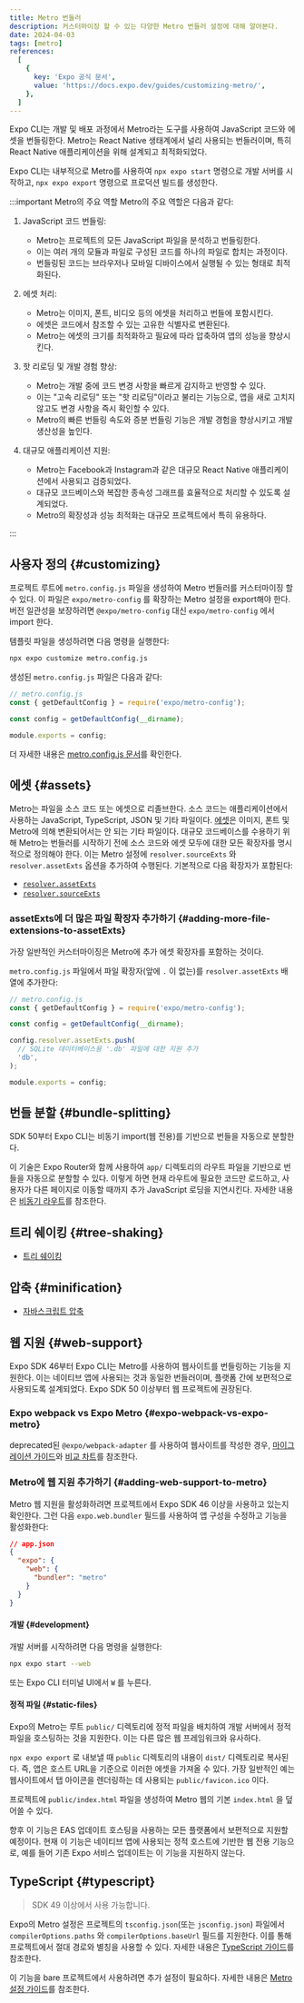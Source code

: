 ```yaml
---
title: Metro 번들러
description: 커스터마이징 할 수 있는 다양한 Metro 번들러 설정에 대해 알아본다.
date: 2024-04-03
tags: [metro]
references:
  [
    {
      key: 'Expo 공식 문서',
      value: 'https://docs.expo.dev/guides/customizing-metro/',
    },
  ]
---
```


Expo CLI는 개발 및 배포 과정에서 Metro라는 도구를 사용하여 JavaScript 코드와 에셋을 번들링한다. Metro는 React Native 생태계에서 널리 사용되는 번들러이며, 특히 React Native 애플리케이션을 위해 설계되고 최적화되었다.

Expo CLI는 내부적으로 Metro를 사용하여 `npx expo start` 명령으로 개발 서버를 시작하고, `npx expo export` 명령으로 프로덕션 빌드를 생성한다.

:::important Metro의 주요 역할
Metro의 주요 역할은 다음과 같다:

1. JavaScript 코드 번들링:

   - Metro는 프로젝트의 모든 JavaScript 파일을 분석하고 번들링한다.
   - 이는 여러 개의 모듈과 파일로 구성된 코드를 하나의 파일로 합치는 과정이다.
   - 번들링된 코드는 브라우저나 모바일 디바이스에서 실행될 수 있는 형태로 최적화된다.

2. 에셋 처리:

   - Metro는 이미지, 폰트, 비디오 등의 에셋을 처리하고 번들에 포함시킨다.
   - 에셋은 코드에서 참조할 수 있는 고유한 식별자로 변환된다.
   - Metro는 에셋의 크기를 최적화하고 필요에 따라 압축하여 앱의 성능을 향상시킨다.

3. 핫 리로딩 및 개발 경험 향상:

   - Metro는 개발 중에 코드 변경 사항을 빠르게 감지하고 반영할 수 있다.
   - 이는 "고속 리로딩" 또는 "핫 리로딩"이라고 불리는 기능으로, 앱을 새로 고치지 않고도 변경 사항을 즉시 확인할 수 있다.
   - Metro의 빠른 번들링 속도와 증분 번들링 기능은 개발 경험을 향상시키고 개발 생산성을 높인다.

4. 대규모 애플리케이션 지원:
   - Metro는 Facebook과 Instagram과 같은 대규모 React Native 애플리케이션에서 사용되고 검증되었다.
   - 대규모 코드베이스와 복잡한 종속성 그래프를 효율적으로 처리할 수 있도록 설계되었다.
   - Metro의 확장성과 성능 최적화는 대규모 프로젝트에서 특히 유용하다.

:::

## 사용자 정의 {#customizing}

프로젝트 루트에 `metro.config.js` 파일을 생성하여 Metro 번들러를 커스터마이징 할 수 있다. 이 파일은 `expo/metro-config` 를 확장하는 Metro 설정을 export해야 한다. 버전 일관성을 보장하려면 `@expo/metro-config` 대신 `expo/metro-config` 에서 import 한다.

템플릿 파일을 생성하려면 다음 명령을 실행한다:

```bash
npx expo customize metro.config.js
```

생성된 `metro.config.js` 파일은 다음과 같다:

```js
// metro.config.js
const { getDefaultConfig } = require('expo/metro-config');

const config = getDefaultConfig(__dirname);

module.exports = config;
```

더 자세한 내용은 [metro.config.js 문서](https://facebook.github.io/metro/docs/configuration)를 확인한다.

## 에셋 {#assets}

Metro는 파일을 소스 코드 또는 에셋으로 리졸브한다. 소스 코드는 애플리케이션에서 사용하는 JavaScript, TypeScript, JSON 및 기타 파일이다. [에셋](https://docs.expo.dev/guides/assets/)은 이미지, 폰트 및 Metro에 의해 변환되어서는 안 되는 기타 파일이다. 대규모 코드베이스를 수용하기 위해 Metro는 번들러를 시작하기 전에 소스 코드와 에셋 모두에 대한 모든 확장자를 명시적으로 정의해야 한다. 이는 Metro 설정에 `resolver.sourceExts` 와 `resolver.assetExts` 옵션을 추가하여 수행된다. 기본적으로 다음 확장자가 포함된다:

- [`resolver.assetExts`](https://github.com/facebook/metro/blob/7028b7f51074f9ceef22258a8643d0f90de2388b/packages/metro-config/src/defaults/defaults.js#L15)
- [`resolver.sourceExts`](https://github.com/facebook/metro/blob/7028b7f51074f9ceef22258a8643d0f90de2388b/packages/metro-config/src/defaults/defaults.js#L53)

### assetExts에 더 많은 파일 확장자 추가하기 {#adding-more-file-extensions-to-assetExts}

가장 일반적인 커스터마이징은 Metro에 추가 에셋 확장자를 포함하는 것이다.

`metro.config.js` 파일에서 파일 확장자(앞에 `.` 이 없는)를 `resolver.assetExts` 배열에 추가한다:

```js
// metro.config.js
const { getDefaultConfig } = require('expo/metro-config');

const config = getDefaultConfig(__dirname);

config.resolver.assetExts.push(
  // SQLite 데이터베이스용 '.db' 파일에 대한 지원 추가
  'db',
);

module.exports = config;
```

## 번들 분할 {#bundle-splitting}

SDK 50부터 Expo CLI는 비동기 import(웹 전용)를 기반으로 번들을 자동으로 분할한다.

이 기술은 Expo Router와 함께 사용하여 `app/` 디렉토리의 라우트 파일을 기반으로 번들을 자동으로 분할할 수 있다. 이렇게 하면 현재 라우트에 필요한 코드만 로드하고, 사용자가 다른 페이지로 이동할 때까지 추가 JavaScript 로딩을 지연시킨다. 자세한 내용은 [비동기 라우트](https://docs.expo.dev/router/reference/async-routes/)를 참조한다.

## 트리 쉐이킹 {#tree-shaking}

- [트리 쉐이킹](https://docs.expo.dev/guides/tree-shaking/)

## 압축 {#minification}

- [자바스크립트 압축](https://docs.expo.dev/guides/minify/)

## 웹 지원 {#web-support}

Expo SDK 46부터 Expo CLI는 Metro를 사용하여 웹사이트를 번들링하는 기능을 지원한다. 이는 네이티브 앱에 사용되는 것과 동일한 번들러이며, 플랫폼 간에 보편적으로 사용되도록 설계되었다. Expo SDK 50 이상부터 웹 프로젝트에 권장된다.

### Expo webpack vs Expo Metro {#expo-webpack-vs-expo-metro}

deprecated된 `@expo/webpack-adapter` 를 사용하여 웹사이트를 작성한 경우, [마이그레이션 가이드](https://docs.expo.dev/router/migrate/from-expo-webpack/)와 [비교 차트](https://docs.expo.dev/router/migrate/from-expo-webpack/#expo-cli)를 참조한다.

### Metro에 웹 지원 추가하기 {#adding-web-support-to-metro}

Metro 웹 지원을 활성화하려면 프로젝트에서 Expo SDK 46 이상을 사용하고 있는지 확인한다. 그런 다음 `expo.web.bundler` 필드를 사용하여 앱 구성을 수정하고 기능을 활성화한다:

```json
// app.json
{
  "expo": {
    "web": {
      "bundler": "metro"
    }
  }
}
```

#### 개발 {#development}

개발 서버를 시작하려면 다음 명령을 실행한다:

```bash
npx expo start --web
```

또는 Expo CLI 터미널 UI에서 `W` 를 누른다.

#### 정적 파일 {#static-files}

Expo의 Metro는 루트 `public/` 디렉토리에 정적 파일을 배치하여 개발 서버에서 정적 파일을 호스팅하는 것을 지원한다. 이는 다른 많은 웹 프레임워크와 유사하다.

`npx expo export` 로 내보낼 때 `public` 디렉토리의 내용이 `dist/` 디렉토리로 복사된다. 즉, 앱은 호스트 URL을 기준으로 이러한 에셋을 가져올 수 있다. 가장 일반적인 예는 웹사이트에서 탭 아이콘을 렌더링하는 데 사용되는 `public/favicon.ico` 이다.

프로젝트에 `public/index.html` 파일을 생성하여 Metro 웹의 기본 `index.html` 을 덮어쓸 수 있다.

향후 이 기능은 EAS 업데이트 호스팅을 사용하는 모든 플랫폼에서 보편적으로 지원할 예정이다. 현재 이 기능은 네이티브 앱에 사용되는 정적 호스트에 기반한 웹 전용 기능으로, 예를 들어 기존 Expo 서비스 업데이트는 이 기능을 지원하지 않는다.

## TypeScript {#typescript}

> SDK 49 이상에서 사용 가능합니다.

Expo의 Metro 설정은 프로젝트의 `tsconfig.json`(또는 `jsconfig.json`) 파일에서 `compilerOptions.paths` 와 `compilerOptions.baseUrl` 필드를 지원한다. 이를 통해 프로젝트에서 절대 경로와 별칭을 사용할 수 있다. 자세한 내용은 [TypeScript 가이드](https://docs.expo.dev/guides/typescript/)를 참조한다.

이 기능을 bare 프로젝트에서 사용하려면 추가 설정이 필요하다. 자세한 내용은 [Metro 설정 가이드](https://docs.expo.dev/versions/latest/config/metro/#bare-workflow-setup)를 참조한다.
